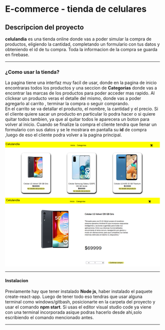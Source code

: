 # E-commerce - tienda de celulares

## Descripcion del proyecto
**celulandia** es una tienda online donde vas a poder simular la compra de productos, eligiendo la cantidad, completando un formulario con tus datos y obteniendo el id de tu compra. Toda la informacion de la compra se guarda en firebase.
***
### ¿Como usar la tienda?
La pagina tiene una interfaz muy facil de usar, donde en la pagina de inicio encontraras todos los productos y una seccion de **Categorias** donde vas a encontrar las marcas de los productos para poder acceder mas rapido.
Al clickear un producto veras el detalle del mismo, donde vas a poder agregarlo al carrito , terminar la compra o seguir comprando.  
En el carrito se va detallar el producto, el nombre, la cantidad y el precio. Si el cliente quiere sacar un producto en particular lo podra hacer o si quiere quitar todos tambien, ya que al quitar todos le aparecera un boton para volver al inicio.
Cuando se finalize la compra el cliente tendra que llenar un formulario con sus datos y se le mostrara en pantalla su **id** de compra ,luego de eso el cliente podra volver a la pagina principal.

![foto-1.png](public/images-md/foto1.png)
![foto-2.png](public/images-md/foto3.png)
***
#### Instalacion
Previamente hay que tener instalado **Node js**, haber instalado el paquete create-react-app. Luego de tener todo eso tendras que usar alguna terminal como windows/gitbash, posicionarte en la carpeta del proyecto y usar el comando **npm start**. Si usas el editor visual studio code ya viene con una terminal incorporada asique podras hacerlo desde ahi,solo escribiendo el comando mencionado antes.
***